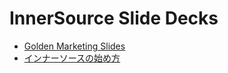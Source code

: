# InnerSource Slide Decks

- [Golden Marketing Slides](https://docs.google.com/presentation/d/1i6WbFBZHUBfYK50zm8DqRUIdgeXtvaqar9cF_f9zQPY)
- [インナーソースの始め方](https://docs.google.com/presentation/d/1TRNl4ou4YtdEWTjkylkJXirN66kNwAUh/edit?usp=share_link&ouid=108763367832013403168&rtpof=true&sd=true)
